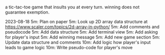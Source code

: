 a tic-tac-toe game that insults you at every turn. winning does not guarantee exemption.

2023-08-18
5m: Plan on paper
5m: Look up 2D array data structure at https://www.scaler.com/topics/2d-array-in-python/
5m: Add comments and pseudocode
5m: Add data structure 
5m: Add terminal view
5m: Add asking for player's input
5m: Add winning message
5m: Add new game section
5m: Update data structure and comments
10m: Add logic how player's input leads to game logic
10m: Write pseudo-code for player's move